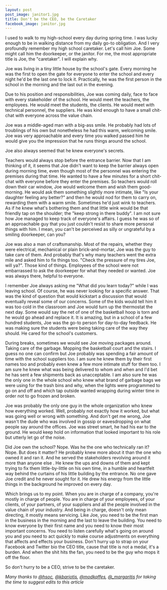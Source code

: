```yaml
---
layout: post
post_image: janitor1.jpg
title: Don't be the CEO, be the Caretaker
facebook_image: janitor.jpg
---
```


I used to walk to my high-school every day during spring time. I was lucky enough to be in walking distance from my daily go-to obligation. And I very profoundly remember my high school caretaker. Let's call him Joe. Some might call him the doorkeeper, or the janitor. For me, the most appropriate title is Joe, the "caretaker". I will explain why.

Joe was living in a tiny little house by the school's gate. Every morning he was the first to open the gate for everyone to enter the school and every night he'd be the last one to lock it. Practically, he was the first person in the school in the morning and the last out in the evening.

Due to his position and responsibilities, Joe was coming daily, face to face with every stakeholder of the school. He would meet the teachers, the employees. He would meet the students, the clients. He would meet with technical personnel, the suppliers. He was kind enough to have a small chit-chat with everyone across the value chain.

Joe was a middle-aged man with a big-ass smile. He probably had lots of troublings of his own but nonetheless he had this warm, welcoming smile. Joe was very approachable and every time you walked passed him he would give you the impression that he runs things around the school.

Joe also always seemed that he knew everyone's secrets.

Teachers would always stop before the entrance barrier. Now that I am thinking of it, it seems that Joe didn't want to keep the barrier always open during morning time, even though most of the personnel was entering the premises during that time. He wanted to have a few minutes for a short chit-chat with everyone before they enter the premises. So teachers would roll down their car window, Joe would welcome them and wish them good-morning. He would ask them something slightly more intimate, like "Is your daughter feeling any better?" and then he would nod for them to carry on, rewarding them with a warm smile. Sometimes he'd just wink to teachers. As if he knew what's bothering them and that little wink would be that friendly tap on the shoulder; the "keep strong in there buddy". I am not sure how Joe managed to keep track of everyone's affairs. I guess he was so of an approachable guy that you just couldn't resist to share more personal things with him. I mean, you can't be perceived as silly or ungrateful by a smiling doorkeeper, can you?

Joe was also a man of craftsmanship. Most of the repairs, whether they were electrical, mechanical or plain brick-and-mortar, Joe was the guy to take care of them. And probably that's why many teachers went the extra mile and asked him to fix things too. "Check the pressure of my tires Joe, will ya?". Those kind of things. Employees of the school were not embarrassed to ask the doorkeeper for what they needed or wanted. Joe was always there, helpful to everyone.

I remember Joe always asking me "What did you learn today?" while I was leaving school. Of course, he was never looking for a specific answer. That was the kind of question that would kickstart a discussion that would eventually reveal some of our concerns. Some of the kids would tell him it was too cold in the classroom and Joe would turn up the thermostat the next day. Some would say the net of one of the basketball hoop is torn and he would go ahead and replace it. It is amazing, but in a school of a few hundred students, Joe was the go-to person for day-to-day feedback. He was making sure the students were being taking care of the way they should. He cared for the school's customers.

During breaks, sometimes we would see Joe moving packages around. Taking care of the garbage. Mopping the basketball court and the stairs. I guess no one can confirm but Joe probably was spending a fair amount of time with the school suppliers too. I am sure he knew them by their first names too and probably even knew a few more intimate stuff for them too. I am sure he knew what was being delivered to whom and when and I'd bet he has sent a few shipments back as unacceptable. I am also sure he was the only one in the whole school who knew what brand of garbage bags we were using for the trash bins and why, when the lights were programmed to go on and off and which tap outside wanted wrapping during winter time in order not to go frozen and broken.

Joe was probably the only one guy in the whole organization who knew how everything worked. Well, probably not exactly how it worked, but what was going well or wrong with something. And don't get me wrong, Joe wasn't the dude who was involved in gossip or eavesdropping on what people say around the offices. Joe was street smart, he had his ear to the ground. He would keep hold on information that looked important to his role but utterly let go of the noise.

Did Joe own the school? Nope. Was he the one who technically ran it? Nope. But does it matter? He probably knew more about it than the one who owned it and ran it. And he served the stakeholders revolving around it more than anyone else . He knew the ups and downs of them and kept trying to fix them little-by-little on his own time, in a humble and heartfelt way behind the curtains of his little building by the entrance. No one gave Joe credit and he never sought for it. He drew his energy from the little things in the background he improved on every day.

Which brings us to my point. When you are in charge of a company, you're mostly in charge of people. You are in charge of your employees, of your clients, of your partners, of your suppliers and all the people involved in the value chain of your industry. And being in charge, doesn't only mean directing, it mostly means servicing. Like Joe, you need to be the first man in the business in the morning and the last to leave the building. You need to know everyone by their first name and you need to know their most important concerns. You need to listen carefully what's going on around you and you need to act quickly to make course adjustments on everything that affects and effects your business. Don't hurry up to strap on your Facebook and Twitter bio the CEO title, cause that title is not a medal, it's a burden. And when the shit hits the fan, you need to be the guy who mops it off the floor.

So don't hurry to be a CEO, strive to be the caretaker.

*Many thanks to [@hsoc](https://twitter.com/hsoc), [@kbariotis](https://twitter.com/kbariotis), [@modkaffes](https://twitter.com/modkaffes), [@_margaritis](https://twitter.com/_margaritis) for taking the time to suggest edits to this article*
